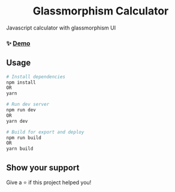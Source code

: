 <h1 align="center">Glassmorphism Calculator </h1>

Javascript calculator with glassmorphism UI

### ✨ [Demo](https://glassmorphism-calculator.pages.dev/)

## Usage

```bash
# Install dependencies
npm install
OR
yarn

# Run dev server
npm run dev
OR
yarn dev

# Build for export and deploy
npm run build
OR
yarn build
```

## Show your support

Give a ⭐️ if this project helped you!
